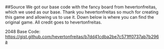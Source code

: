 ##Source
We got our base code with the fancy board from hevertonfreitas, which we used as our base. Thank you hevertonfreitas so much for creating this game and allowing us to use it. Down below is where you can find the original game. All credit goes to hevertonfreitas.  

2048 Base Code: https://gist.github.com/hevertonfreitas/b7dd41cdba2be7c571ff0737ab7b296a